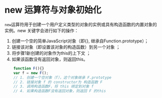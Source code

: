 # new 运算符与对象初始化
`new`运算符用于创建一个用户定义类型的对象的实例或具有构造函数的内置对象的实例。new 关键字会进行如下的操作：

1. 创建一个空的简单JavaScript对象（即{}, 继承自Function.prototype）；
2. 链接该对象（即设置该对象的构造函数）到另一个对象 ；
3. 将步骤1新创建的对象作为this的上下文 ；
4. 如果该函数没有返回对象，则返回this。
```js
    function F(){}
    var f = new F();
    // 1. 创建一个空对象（f），这个对象继承 F.prototype
    // 2. 链接对象 f 的 constructor为 构造函数 F
    // 3. 调用构造函数F，将 this 绑定到对象 f
    // 4. 如果构造函数F没有返回对象，则返回 F 的this
```